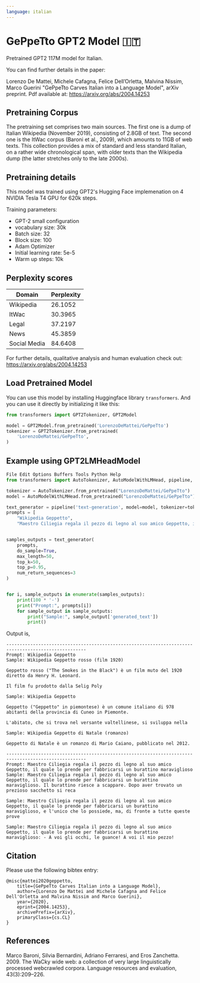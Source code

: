 ```yaml
---
language: italian
---
```


# GePpeTto GPT2 Model 🇮🇹

Pretrained GPT2 117M model for Italian.

You can find further details in the paper:

Lorenzo De Mattei, Michele Cafagna, Felice Dell’Orletta, Malvina Nissim, Marco Guerini "GePpeTto Carves Italian into a Language Model", arXiv preprint. Pdf available at: https://arxiv.org/abs/2004.14253

## Pretraining Corpus

The pretraining set comprises two main sources. The first one is a dump of Italian Wikipedia (November 2019), 
consisting of 2.8GB of text. The second one is the ItWac corpus (Baroni et al., 2009), which amounts to 11GB of web
texts. This collection provides a mix of standard and less standard Italian, on a rather wide chronological span, 
with older texts than the Wikipedia dump (the latter stretches only to the late 2000s).

## Pretraining details

This model was trained using GPT2's Hugging Face implemenation on 4 NVIDIA Tesla T4 GPU for 620k steps.

Training parameters:

- GPT-2 small configuration
- vocabulary size: 30k
- Batch size: 32
- Block size: 100
- Adam Optimizer
- Initial learning rate: 5e-5
- Warm up steps: 10k

## Perplexity scores

| Domain | Perplexity |
|---|---|
| Wikipedia | 26.1052 |
| ItWac | 30.3965 |
| Legal | 37.2197 |
| News | 45.3859 |
| Social Media | 84.6408 |

For further details, qualitative analysis and human evaluation check out: https://arxiv.org/abs/2004.14253

## Load Pretrained Model

You can use this model by installing Huggingface library `transformers`. And you can use it directly by initializing it like this:  

```python
from transformers import GPT2Tokenizer, GPT2Model

model = GPT2Model.from_pretrained('LorenzoDeMattei/GePpeTto')
tokenizer = GPT2Tokenizer.from_pretrained(
    'LorenzoDeMattei/GePpeTto',
)
```

## Example using GPT2LMHeadModel

```python
File Edit Options Buffers Tools Python Help                                                                          
from transformers import AutoTokenizer, AutoModelWithLMHead, pipeline, GPT2Tokenizer

tokenizer = AutoTokenizer.from_pretrained("LorenzoDeMattei/GePpeTto")
model = AutoModelWithLMHead.from_pretrained("LorenzoDeMattei/GePpeTto")

text_generator = pipeline('text-generation', model=model, tokenizer=tokenizer)
prompts = [
    "Wikipedia Geppetto",
    "Maestro Ciliegia regala il pezzo di legno al suo amico Geppetto, il quale lo prende per fabbricarsi un burattino maraviglioso"]


samples_outputs = text_generator(
    prompts,
    do_sample=True,
    max_length=50,
    top_k=50,
    top_p=0.95,
    num_return_sequences=3
)


for i, sample_outputs in enumerate(samples_outputs):
    print(100 * '-')
    print("Prompt:", prompts[i])
    for sample_output in sample_outputs:
        print("Sample:", sample_output['generated_text'])
        print()

```

Output is,

```
----------------------------------------------------------------------------------------------------
Prompt: Wikipedia Geppetto
Sample: Wikipedia Geppetto rosso (film 1920)

Geppetto rosso ("The Smokes in the Black") è un film muto del 1920 diretto da Henry H. Leonard.

Il film fu prodotto dalla Selig Poly

Sample: Wikipedia Geppetto

Geppetto ("Geppetto" in piemontese) è un comune italiano di 978 abitanti della provincia di Cuneo in Piemonte.

L'abitato, che si trova nel versante valtellinese, si sviluppa nella

Sample: Wikipedia Geppetto di Natale (romanzo)

Geppetto di Natale è un romanzo di Mario Caiano, pubblicato nel 2012.

----------------------------------------------------------------------------------------------------
Prompt: Maestro Ciliegia regala il pezzo di legno al suo amico Geppetto, il quale lo prende per fabbricarsi un burattino maraviglioso
Sample: Maestro Ciliegia regala il pezzo di legno al suo amico Geppetto, il quale lo prende per fabbricarsi un burattino maraviglioso. Il burattino riesce a scappare. Dopo aver trovato un prezioso sacchetto si reca

Sample: Maestro Ciliegia regala il pezzo di legno al suo amico Geppetto, il quale lo prende per fabbricarsi un burattino maraviglioso, e l'unico che lo possiede, ma, di fronte a tutte queste prove

Sample: Maestro Ciliegia regala il pezzo di legno al suo amico Geppetto, il quale lo prende per fabbricarsi un burattino maraviglioso: - A voi gli occhi, le guance! A voi il mio pezzo!
```

## Citation

Please use the following bibtex entry:

```
@misc{mattei2020geppetto,
    title={GePpeTto Carves Italian into a Language Model},
    author={Lorenzo De Mattei and Michele Cafagna and Felice Dell'Orletta and Malvina Nissim and Marco Guerini},
    year={2020},
    eprint={2004.14253},
    archivePrefix={arXiv},
    primaryClass={cs.CL}
}
```

## References

Marco Baroni, Silvia Bernardini, Adriano Ferraresi,
and Eros Zanchetta. 2009. The WaCky wide web: a
collection of very large linguistically processed webcrawled corpora. Language resources and evaluation, 43(3):209–226.

